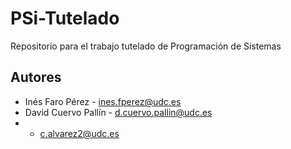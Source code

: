 # PSi-Tutelado
Repositorio para el trabajo tutelado de Programación de Sistemas
## Autores
* Inés Faro Pérez - ines.fperez@udc.es
* David Cuervo Pallín - d.cuervo.pallin@udc.es
*  - c.alvarez2@udc.es

